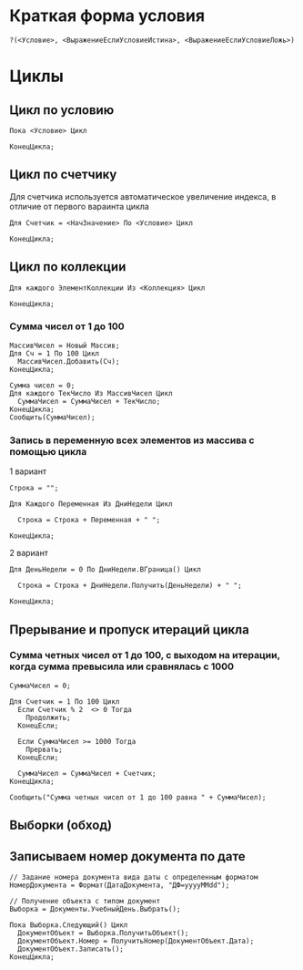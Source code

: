 # Краткая форма условия
```
?(<Условие>, <ВыражениеЕслиУсловиеИстина>, <ВыражениеЕслиУсловиеЛожь>)
```

# Циклы

## Цикл по условию
```
Пока <Условие> Цикл

КонецЦикла;
```

## Цикл по счетчику

Для счетчика используется автоматическое увеличение индекса, в отличие от первого вараинта цикла

```
Для Счетчик = <НачЗначение> По <Условие> Цикл

КонецЦикла;
```

## Цикл по коллекции
```
Для каждого ЭлементКоллекции Из <Коллекция> Цикл

КонецЦикла;
```

### Сумма чисел от 1 до 100
```
МассивЧисел = Новый Массив;
Для Сч = 1 По 100 Цикл
  МассивЧисел.Добавить(Сч);
КонецЦикла;

Сумма чисел = 0;
Для каждого ТекЧисло Из МассивЧисел Цикл
  СуммаЧисел = СуммаЧисел + ТекЧисло;
КонецЦикла;
Сообщить(СуммаЧисел);
```

### Запись в переменную всех элементов из массива с помощью цикла

1 вариант
```
Строка = "";

Для Каждого Переменная Из ДниНедели Цикл
  
  Строка = Строка + Переменная + " ";
  
КонецЦикла;
```

2 вариант
```
Для ДеньНедели = 0 По ДниНедели.ВГраница() Цикл

  Строка = Строка + ДниНедели.Получить(ДеньНедели) + " ";

КонецЦикла;
```


## Прерывание и пропуск итераций цикла


### Сумма четных чисел от 1 до 100, с выходом на итерации, когда сумма превысила или сравнялась с 1000
```
СуммаЧисел = 0;

Для Счетчик = 1 По 100 Цикл
  Если Счетчик % 2  <> 0 Тогда
    Продолжить;
  КонецЕсли;
  
  Если СуммаЧисел >= 1000 Тогда
    Прервать;
  КонецЕсли;
  
  СуммаЧисел = СуммаЧисел + Счетчик;
КонецЦикла;

Сообщить("Сумма четных чисел от 1 до 100 равна " + СуммаЧисел);
```


## Выборки (обход)

## Записываем номер документа по дате
```
// Задание номера документа вида даты с определенным форматом
НомерДокумента = Формат(ДатаДокумента, "ДФ=yyyyMMdd");

// Получение объекта с типом документ
Выборка = Документы.УчебныйДень.Выбрать();

Пока Выборка.Следующий() Цикл
  ДокументОбъект = Выборка.ПолучитьОбъект();
  ДокументОбъект.Номер = ПолучитьНомер(ДокументОбъект.Дата);
  ДокументОбъект.Записать();
КонецЦикла;
```
